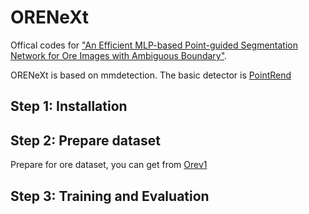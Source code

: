 # ORENeXt
Offical codes for ["An Efficient MLP-based Point-guided Segmentation Network for Ore Images with Ambiguous Boundary"](https://arxiv.org/abs/2402.17370).

ORENeXt is based on mmdetection. The basic detector is [PointRend](https://github.com/open-mmlab/mmdetection/tree/main/configs/point_rend)
## Step 1: Installation

## Step 2: Prepare dataset
Prepare for ore dataset, you can get from [Orev1](https://drive.google.com/file/d/1eYkPHgDWULHind802P4tvy9l7lIQrpqk/view?pli=1.) 

## Step 3: Training and Evaluation
